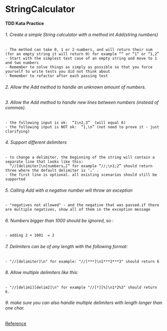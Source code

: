 # StringCalculator
#### TDD Kata Practice

###### 1. Create a simple String calculator with a method int Add(string numbers)
    - The method can take 0, 1 or 2 numbers, and will return their sum (for an empty string it will return 0) for example “” or “1” or “1,2”
    - Start with the simplest test case of an empty string and move to 1 and two numbers
    - Remember to solve things as simply as possible so that you force yourself to write tests you did not think about
    - Remember to refactor after each passing test

###### 2. Allow the Add method to handle an unknown amount of numbers.

###### 3. Allow the Add method to handle new lines between numbers (instead of commas).
    - the following input is ok:  “1\n2,3”  (will equal 6)
    - the following input is NOT ok:  “1,\n” (not need to prove it - just clarifying)

###### 4. Support different delimiters
    - to change a delimiter, the beginning of the string will contain a separate line that looks like this:   
      “//[delimiter]\n[numbers…]” for example “//;\n1;2” should return three where the default delimiter is ‘;’ .
    - the first line is optional. all existing scenarios should still be supported

###### 5. Calling Add with a negative number will throw an exception 
    - "negatives not allowed" - and the negative that was passed.if there are multiple negatives, show all of them in the exception message

###### 6. Numbers bigger than 1000 should be ignored, so :
    - adding 2 + 1001  = 2

###### 7. Delimiters can be of any length with the following format:  
    - "//[delimiter]\n" for example: "//[***]\n1***2***3" should return 6

###### 8. Allow multiple delimiters like this:  
    - "//[delim1][delim2]\n" for example "//[*][%]\n1*2%3" should return 6.

###### 9. make sure you can also handle multiple delimiters with length longer than one char.

[Reference](http://osherove.com/tdd-kata-1/, "TDD Kata 1") 
